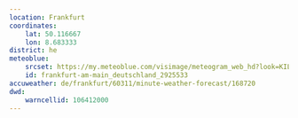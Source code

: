 ```yaml
---
location: Frankfurt
coordinates:
    lat: 50.116667
    lon: 8.683333
district: he
meteoblue:
    srcset: https://my.meteoblue.com/visimage/meteogram_web_hd?look=KILOMETER_PER_HOUR%2CCELSIUS%2CMILLIMETER&apikey=5838a18e295d&temperature=C&windspeed=kmh&precipitationamount=mm&winddirection=3char&city=Frankfurt+am+Main&iso2=de&lat=50.115501&lon=8.684170&asl=113&tz=Europe%2FBerlin&lang=de&sig=4277526e53a305140d6bfeab6165001f
    id: frankfurt-am-main_deutschland_2925533
accuweather: de/frankfurt/60311/minute-weather-forecast/168720
dwd:
    warncellid: 106412000
---
```

